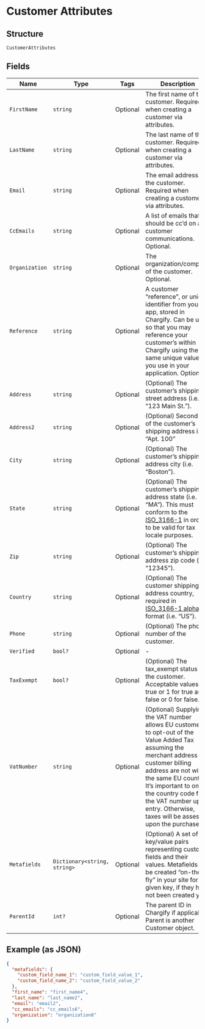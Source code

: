 
# Customer Attributes

## Structure

`CustomerAttributes`

## Fields

| Name | Type | Tags | Description |
|  --- | --- | --- | --- |
| `FirstName` | `string` | Optional | The first name of the customer. Required when creating a customer via attributes. |
| `LastName` | `string` | Optional | The last name of the customer. Required when creating a customer via attributes. |
| `Email` | `string` | Optional | The email address of the customer. Required when creating a customer via attributes. |
| `CcEmails` | `string` | Optional | A list of emails that should be cc’d on all customer communications. Optional. |
| `Organization` | `string` | Optional | The organization/company of the customer. Optional. |
| `Reference` | `string` | Optional | A customer “reference”, or unique identifier from your app, stored in Chargify. Can be used so that you may reference your customer’s within Chargify using the same unique value you use in your application. Optional. |
| `Address` | `string` | Optional | (Optional) The customer’s shipping street address (i.e. “123 Main St.”). |
| `Address2` | `string` | Optional | (Optional) Second line of the customer’s shipping address i.e. “Apt. 100” |
| `City` | `string` | Optional | (Optional) The customer’s shipping address city (i.e. “Boston”). |
| `State` | `string` | Optional | (Optional) The customer’s shipping address state (i.e. “MA”). This must conform to the [ISO_3166-1](https://en.wikipedia.org/wiki/ISO_3166-1#Current_codes) in order to be valid for tax locale purposes. |
| `Zip` | `string` | Optional | (Optional) The customer’s shipping address zip code (i.e. “12345”). |
| `Country` | `string` | Optional | (Optional) The customer shipping address country, required in [ISO_3166-1 alpha-2](https://en.wikipedia.org/wiki/ISO_3166-1_alpha-2) format (i.e. “US”). |
| `Phone` | `string` | Optional | (Optional) The phone number of the customer. |
| `Verified` | `bool?` | Optional | - |
| `TaxExempt` | `bool?` | Optional | (Optional) The tax_exempt status of the customer. Acceptable values are true or 1 for true and false or 0 for false. |
| `VatNumber` | `string` | Optional | (Optional) Supplying the VAT number allows EU customer’s to opt-out of the Value Added Tax assuming the merchant address and customer billing address are not within the same EU country. It’s important to omit the country code from the VAT number upon entry. Otherwise, taxes will be assessed upon the purchase. |
| `Metafields` | `Dictionary<string, string>` | Optional | (Optional) A set of key/value pairs representing custom fields and their values. Metafields will be created “on-the-fly” in your site for a given key, if they have not been created yet. |
| `ParentId` | `int?` | Optional | The parent ID in Chargify if applicable. Parent is another Customer object. |

## Example (as JSON)

```json
{
  "metafields": {
    "custom_field_name_1": "custom_field_value_1",
    "custom_field_name_2": "custom_field_value_2"
  },
  "first_name": "first_name4",
  "last_name": "last_name2",
  "email": "email2",
  "cc_emails": "cc_emails6",
  "organization": "organization8"
}
```

